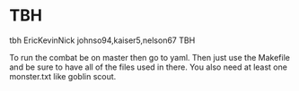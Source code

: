 # TBH

tbh     EricKevinNick   johnso94,kaiser5,nelson67       TBH

To run the combat be on master then go to yaml. 
Then just use the Makefile and be sure to have all of the files used in there. 
You also need at least one monster.txt like goblin scout.